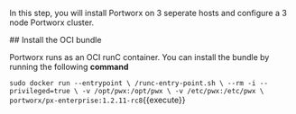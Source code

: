 In this step, you will install Portworx on 3 seperate hosts and configure a 3 node Portworx cluster.

## Install the OCI bundle

Portworx runs as an OCI runC container.  You can install the bundle by running the following **command**

`sudo docker run --entrypoint \
   /runc-entry-point.sh \
   --rm -i --privileged=true \
   -v /opt/pwx:/opt/pwx \
   -v /etc/pwx:/etc/pwx \
   portworx/px-enterprise:1.2.11-rc8`{{execute}}

